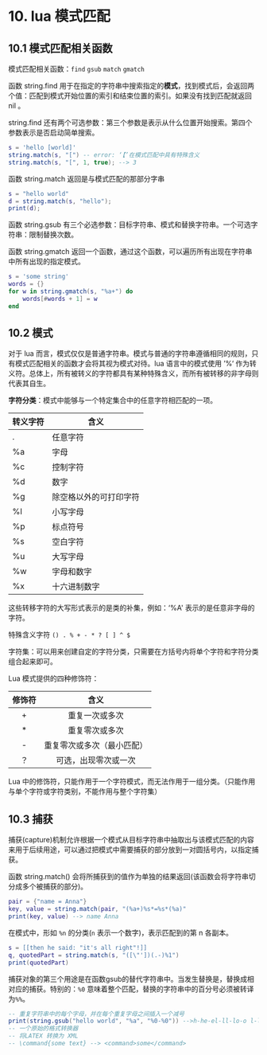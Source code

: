 # 10. lua 模式匹配

## 10.1 模式匹配相关函数

模式匹配相关函数：`find` `gsub` `match` `gmatch`

函数 string.find 用于在指定的字符串中搜索指定的**模式**，找到模式后，会返回两个值：匹配到模式开始位置的索引和结束位置的索引。如果没有找到匹配就返回 nil 。

string.find 还有两个可选参数：第三个参数是表示从什么位置开始搜索。第四个参数表示是否启动简单搜索。

```lua
s = 'hello [world]'
string.match(s, "[") -- error: ‘【’在模式匹配中具有特殊含义
string.match(s, "[", 1, true); --> 3
```

函数 string.match 返回是与模式匹配的那部分字串

```lua
s = "hello world"
d = string.match(s, "hello");
print(d);
```

函数 string.gsub 有三个必选参数：目标字符串、模式和替换字符串。一个可选字符串：限制替换次数。

函数 string.gmatch 返回一个函数，通过这个函数，可以遍历所有出现在字符串中所有出现的指定模式。

```lua
s = 'some string'
words = {}
for w in string.gmatch(s, "%a+") do
    words[#words + 1] = w
end
```

## 10.2 模式

对于 lua 而言，模式仅仅是普通字符串。模式与普通的字符串遵循相同的规则，只有模式匹配相关的函数才会将其视为模式对待。lua 语言中的模式使用 ’%‘ 作为转义符。总体上，所有被转义的字符都具有某种特殊含义，而所有被转移的非字母则代表其自生。

**字符分类**：模式中能够与一个特定集合中的任意字符相匹配的一项。

| 转义字符 | 含义          |
| ---- | ----------- |
| .    | 任意字符        |
| %a   | 字母          |
| %c   | 控制字符        |
| %d   | 数字          |
| %g   | 除空格以外的可打印字符 |
| %l   | 小写字母        |
| %p   | 标点符号        |
| %s   | 空白字符        |
| %u   | 大写字母        |
| %w   | 字母和数字       |
| %x   | 十六进制数字      |

这些转移字符的大写形式表示的是类的补集，例如：‘%A' 表示的是任意非字母的字符。

特殊含义字符 `() . % + - * ? [ ] ^ $`

字符集：可以用来创建自定的字符分类，只需要在方括号内将单个字符和字符分类组合起来即可。

Lua 模式提供的四种修饰符：

| 修饰符 | 含义            |
|:---:|:-------------:|
| +   | 重复一次或多次       |
| *   | 重复零次或多次       |
| -   | 重复零次或多次（最小匹配） |
| ？   | 可选，出现零次或一次    |

Lua 中的修饰符，只能作用于一个字符模式，而无法作用于一组分类。（只能作用与单个字符或字符类别，不能作用与整个字符集）

## 10.3 捕获

捕获(capture)机制允许根据一个模式从目标字符串中抽取出与该模式匹配的内容来用于后续用途，可以通过把模式中需要捕获的部分放到一对圆括号内，以指定捕获。

函数 string.match() 会将所捕获到的值作为单独的结果返回(该函数会将字符串切分成多个被捕获的部分)。

```lua
pair = {"name = Anna"}
key, value = string.match(pair, "(%a+)%s*=%s*(%a)"
print(key, value) --> name Anna
```

在模式中，形如 `%n` 的分类(`n` 表示一个数字)，表示匹配到的第 n 各副本。

```lua
s = [[then he said: "it's all right"!]]
q, quotedPart = string.match(s, "([\"'])(.-)%1")
print(quotedPart)
```

捕获对象的第三个用途是在函数gsub的替代字符串中。当发生替换是，替换成相对应的捕获。特别的：`%0` 意味着整个匹配，替换的字符串中的百分号必须被转译为`%%`。

```lua
-- 重复字符串中的每个字母，并在每个重复字母之间插入一个减号
print(string.gsub("hello world", "%a", "%0-%0")) -->h-he-el-ll-lo-o l-lu-ua-a!
-- 一个原始的格式转换器
-- 将LATEX 转换为 XML
-- \command{some text} --> <command>some</command>
```
